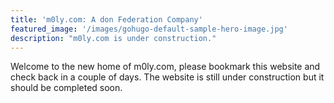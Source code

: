 ```yaml
---
title: 'm0ly.com: A don Federation Company'
featured_image: '/images/gohugo-default-sample-hero-image.jpg'
description: "m0ly.com is under construction."
---
```


Welcome to the new home of m0ly.com, please bookmark this website and check back in a couple of days. The website is still under construction but it should be completed soon.
